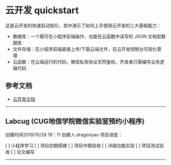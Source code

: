 


# 云开发 quickstart

这是云开发的快速启动指引，其中演示了如何上手使用云开发的三大基础能力：

- 数据库：一个既可在小程序前端操作，也能在云函数中读写的 JSON 文档型数据库
- 文件存储：在小程序前端直接上传/下载云端文件，在云开发控制台可视化管理
- 云函数：在云端运行的代码，微信私有协议天然鉴权，开发者只需编写业务逻辑代码

## 参考文档

- [云开发文档](https://developers.weixin.qq.com/miniprogram/dev/wxcloud/basis/getting-started.html)

---

## Labcug (CUG地信学院微信实验室预约小程序)

创建时间2019/10/28 19：11
创建人:dragonyao
项目进度：

[ ] 小程序学习
[ ] 项目初期搭建
[ ] 项目中期验收
[ ] 详细功能实现
[ ] 项目测试验收
[ ] 论文编写

---
